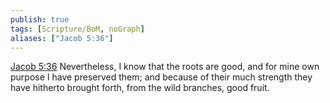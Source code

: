 ```yaml
---
publish: true
tags: [Scripture/BoM, noGraph]
aliases: ["Jacob 5:36"]
---
```

[Jacob 5:36](https://churchofjesuschrist.org/study/scriptures/bofm/jacob/5?lang=eng&id=p36#p36) Nevertheless, I know that the roots are good, and for mine own purpose I have preserved them; and because of their much strength they have hitherto brought forth, from the wild branches, good fruit.
